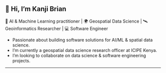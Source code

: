 ## 👋 Hi, I’m Kanji Brian
🤖 AI & Machine Learning practitioner | 🌍 Geospatial Data Science | 🛰️ Geoinformatics Researcher | 💻 Software Engineer

- Passionate about building software solutions for AI/ML & spatial data science.
- I’m currently a geospatial data science research officer at ICIPE Kenya.
- I’m looking to collaborate on data science & software engineering projects.
---

<!---
kanjibrian/kanjibrian is a ✨ special ✨ repository because its `README.md` (this file) appears on your GitHub profile.
You can click the Preview link to view your changes.
--->
